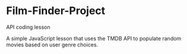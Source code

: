 # Film-Finder-Project
API coding lesson

A simple JavaScript lesson that uses the TMDB API to populate random movies based on user genre choices. 
